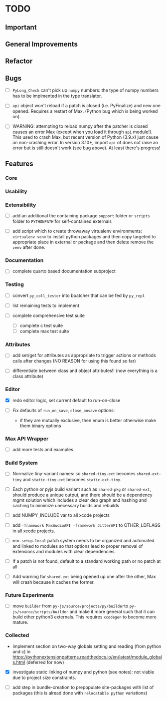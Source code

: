 # TODO

## Important


## General Improvements



## Refactor


## Bugs

- [ ] `PyLong_Check` can't pick up `numpy` numbers: the type of numpy numbers has to be implmented in the type translator.

- [ ] `api` object won't reload if a patch is closed (i.e. PyFinalize) and new one opened. Requires a restart of Max. (Python bug which is being worked on).

- [ ] WARNING: attempting to reload numpy after the patcher is closed causes an error Max (except when you load it through `api` module!). This used to crash Max, but recent version of Python (3.9.x) just cause an non-crashing error. In version 3.10+,  import `api` of does not raise an error but is still doesn't work (see bug above). At least there's progress!

## Features

### Core


### Usability


### Extensibility

- [ ] add an additional the containing package `support` folder or `scripts` folder to `PYTHONPATH` for self-contained externals

- [ ] add script which to create throwaway virtualenv environments: `virtualenv venv` to install python packages and then copy targeted to appropriate place in external or package and then delete remove the `venv` after done.

### Documentation

- [ ] complete quarto based documentation subproject

### Testing

- [ ] convert `py_coll_tester` into bpatcher that can be fed by `py_repl`

- [ ] list remaining tests to implement

- [ ] complete comprehensive test suite
  - [ ] complete c test suite
  - [ ] complete max test suite

### Attributes

- [ ] add set/get for attributes as appropriate to trigger actions or methods calls
      after changes (NO REASON for using this found so far)

- [ ] differentiate between class and object attributes!! (now everything is a class attribute)

### Editor

- [x] redo editor logic, set current default to run-on-close

- [ ] Fix defaults of `run_on_save`, `close_onsave` options:
  - if they are mutually exclusive, then enum is better otherwise make them binary options

### Max API Wrapper

- [ ] add more tests and examples

### Build System

- [ ] Normalize tiny-variant names: so `shared-tiny-ext` becomes `shared-ext-tiny` and `static-tiny-ext` becomes `static-ext-tiny`.

- [ ] Each python or pyjs build variant such as `shared-pkg` or `shared-ext`, should produce a unique output, and there should be a dependency mgmt solution which includes a clear dep graph and hashing and caching to minimize unecessary builds and rebuilds

- [ ] add NUMPY_INCLUDE var to all xcode projects

- [ ] add `-framework MaxAudioAPI -framework JitterAPI` to OTHER_LDFLAGS in all xcode projects.

- [ ] `min-setup.local` patch system needs to be organized and automated and linked to modules so that options lead to proper removal of extensions and modules with clear dependencies.

- [ ] If a patch is not found, default to a standard working path or no patch at all

- [ ] Add warning for `shared-ext` being opened up one after the other, Max will crash because it caches the former.

### Future Experiments

- [ ] move `builder` from `py-js/source/projects/py/builder`to `py-js/source/scripts/builder` and make it more general such that it can build other python3 externals. This requires `xcodegen` to become more mature.

### Collected

- Implement section on two-way globals setting and reading (from python and c) in <https://pythonextensionpatterns.readthedocs.io/en/latest/module_globals.html> (deferred for now)

- [x] investigate static linking of numpy and python (see notes): not viable due to project size constraints.


- [ ] add step in bundle-creation to prepopulate site-packages with list of packages (this is alread done with `relocatable python` variations)

